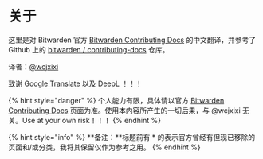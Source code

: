 # 关于

这里是对 Bitwarden 官方 [Bitwarden Contributing Docs](https://contributing.bitwarden.com/) 的中文翻译，并参考了 Github 上的 [bitwarden / contributing-docs](https://github.com/bitwarden/contributing-docs) 仓库。

译者：[@wcjxixi](mailto:wcjxixi@gmail.com)

致谢 [Google Translate](https://translate.google.com/) 以及 [DeepL](https://www.deepl.com/) ！！！

{% hint style="danger" %}
个人能力有限，具体请以官方 [Bitwarden Contributing Docs](https://contributing.bitwarden.com/) 页面为准。使用本内容所产生的一切后果，与 @wcjxixi 无关。Use at your own risk！！！
{% endhint %}

{% hint style="info" %}
**备注：**标题前有 \* 的表示官方曾经有但现已移除的页面和/或分类，我将其保留仅作为参考之用。
{% endhint %}

